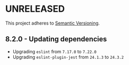 # UNRELEASED

This project adheres to [Semantic Versioning](http://semver.org/).

## 8.2.0 - Updating dependencies

- Upgrading `eslint` from `7.17.0` to `7.22.0`
- Upgrading `eslint-plugin-jest` from `24.1.3` to `24.3.2`
